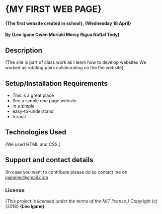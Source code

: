 # {MY FIRST WEB PAGE}
#### {The first website created in school}, {Wednesday 18 April}
#### By **{Leo Igane Owen Muriuki Mercy Rigua Naftal Tedy}**
## Description
{The site is part of class work as I learn how to develop websites We worked as rotating pairs collaborating on the the website}
## Setup/Installation Requirements
* This is a great place
* See a simple one page website
* in a simple
* easy-to-understand
* format


## Technologies Used
{We used HTML and CSS.}
## Support and contact details
{In case you want to contribute please do so contact me on iganeleo@gmail.com
### License
*{This project is licensed under the terms of the MIT license.}*
Copyright (c) {2018} **{Leo Igane}**
